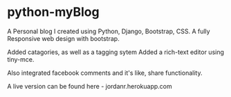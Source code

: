 # python-myBlog

A Personal blog I created using Python, Django, Bootstrap, CSS.
A fully Responsive web design with bootstrap.

Added catagories, as well as a tagging sytem
Added a rich-text editor using tiny-mce.

Also integrated facebook comments and it's like, share functionality.

A live version can be found here - jordanr.herokuapp.com
